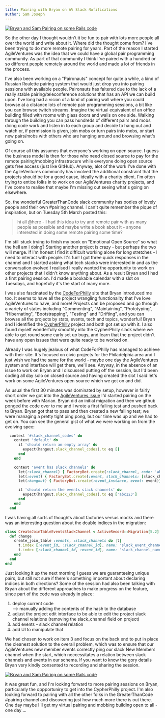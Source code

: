 ```yaml
---
title: Pairing with Bryan on AV Slack Nofifications
author: Sam Joseph
---
```


[![Bryan and Sam Pairing on some Rails code](https://img.youtube.com/vi/YcB4QR4XsqIM/0.jpg)](https://www.youtube.com/watch?v=cB4QR4XsqIM)

So the other day I thought wouldn't it be fun to pair with lots more people all over the world and write about it.  Where did the thought come from?  I've been trying to do more remote pairing for years.  Part of the reason I started AgileVentures was the idea that we could have a global pair programming community.  As part of that community I think I've paired with a hundred or so different people remotely around the world and made a lot of friends in the process.

I've also been working on a "Paironauts" concept for quite a while, a kind of Russian Roulette pairing system that would just drop you into pairing sessions with available people.  Paironauts has faltered due to the lack of a really stable pairing/teleconference solutions that has an API we can build upon.  I've long had a vision of a kind of pairing wall where you could browse at a distance lots of remote pair programming sessions, a bit like you can browse twitch streams.  Imagine the virtual equivalent of an office building filled with rooms with glass doors and walls on one side.  Walking through the building you can pass hundreds of different pairs and mobs doing code work and listen in to each group and decide to hang out and watch or, if permission is given, join mobs or turn pairs into mobs, or start new pairs/mobs with others who are hanging around and browsing what's going on.

Of course all this assumes that everyone's working on open source.  I guess the business model is then for those who need closed source to pay for the remote pairing/mobbing infrastrucure while everyone doing open source gets free access (just like GitHub).  Anyway, alot of the work I've done with the AgileVentures community has involved the additional constraint that the projects should be for a good cause, ideally with a charity client.  I'm often trying to entice folks in to work on our AgileVentures charity projects, and I've come to realise that maybe I'm missing out seeing what's going on elsewhere.

So, the wonderful GreaterThanCode slack community has oodles of lovely people and their own #pairing channel.  I can't quite remember the pique of inspiration, but on Tuesday 5th March posted this:

> hi all @here - I had this idea to try and remote pair with as many people as possible and maybe write a book about it - anyone interested in doing some remote pairing some time?

I'm still stuck trying to finish my book on "Emotional Open Source" so what the hell am I doing?  Starting another project is crazy - but perhaps the two will merge.  If I'm honest I find it difficult working alone for long stretches - I need to interact with people.  It's fun!  I got three quick responses in the channel and I started asking what tech stacks were interested in and as the conversation evolved I realised I really wanted the opportunity to work on other projects that I didn't know anything about.  As a result Bryan and I had a first pairing session.  I'd made a bookable calendar with a slot on Tuesdays, and hopefully it's the start of many more.

I was also fascinated by the [CodeForPhilly](https://codeforphilly.org/) site that Bryan introduced me too.  It seems to have all the project wrangling functionality that I've love AgileVentures to have, and more!  Projects can be proposed and go through a variety of states including "Commenting", "Maintaining", "Prototyping", "Hibernating", "Bootstrapping", "Testing" and "Drifting", and you can browse all the projects by stats, events, tech and topics, wonderful!  Bryan and I identified the [CypherPhilly](https://codeforphilly.org/projects/cypher_philly) project and both got set up with it.  I also found myself wonderfully smoothly into the CypherPhilly slack where we able to get round some early set up bugs, and learn that the project didn't have any open issues that were quite ready to be worked on.

Already I was hugely jealous of what CodeForPhilly has managed to achieve with their site.  It's focused on civic projects for the Philadelphia area and I just wish we had the same for the world - maybe one day the AgileVentures system and interface will get there, we'll see.  Anyway, in the absence of an issue to work on Bryan and I discussed putting off the session, but I'd been coding all day solo on closed source and having created the slot I said let's work on some AgileVentures open source which we got on and did.

As usual the first 30 minutes was dominated by setup, however in fairly short order we got into the [AgileVentures issue](https://github.com/AgileVentures/WebsiteOne/issues/2802) I'd started pairing on the week before with Marian.  Bryan did an initial migration and then we github ponged the code over to me and I wrote a first failing test and pushed back to Bryan.  Bryan got that to pass and then created a new failing test; we were managing a pretty tight ping pong, but our time was up and we had to get on.  You can see the general gist of what we were working on from the evolving spec:

```rb
  context '#slack_channel_codes' do
    context 'default' do
      it 'should return an empty array' do
        expect(hangout.slack_channel_codes).to eq []
      end
    end

    context 'event has slack channels' do
      let(:slack_channel) { FactoryBot.create(:slack_channel, code: 'abc123')}
      let(:event) { FactoryBot.create(:event, slack_channels: [slack_channel])}
      let(:hangout) { FactoryBot.create(:event_instance, event: event)}

      it 'should return the events slack channels' do
        expect(hangout.slack_channel_codes).to eq ['abc123']
      end
    end
  end
```

I was having all sorts of thoughts about factories versus mocks and there was an interesting question about the double indices in the migration:

```rb
class CreateJoinTableEventsSlackChannel < ActiveRecord::Migration[5.2]
  def change
    create_join_table :events, :slack_channels do |t|
      t.index [:event_id, :slack_channel_id], name: "slack_event_channel", unique: true
      t.index [:slack_channel_id, :event_id], name: "slack_channel_name_event", unique: true
    end
  end
end
```
Just looking it up the next morning I guess we are guaranteeing unique pairs, but still not sure if there's something important about declaring indices in both directions?  Some of the session had also been talking with Bryan about the different approaches to make progress on the feature, since part of the code was already in place:

1) deploy current code  
  --> manually adding the contents of the hash to the database  
2) adjust the project edit interface to be able to edit the project slack channel relations (removing the slack_channel field on project)  
3) add events - slack channel relation  
4) add UI to manipulate that  

We had chosen to work on item 3 and focus on the back end to put in place the cleanest solution to the overall problem, which was to ensure that our AgileVentures new member events correctly ping our slack New Members channel when the start, which neccessitates a relation between slack channels and events in our schema.  If you want to know the gory details Bryan very kindly consented to recording and sharing the session.

[![Bryan and Sam Pairing on some Rails code](https://img.youtube.com/vi/YcB4QR4XsqIM/0.jpg)](https://www.youtube.com/watch?v=cB4QR4XsqIM)

it was great fun, and I'm looking forward to more pairing sessions on Bryan, particularly the oppportuniry to get into the CypherPhilly project.  I'm also looking forward to pairing with all the other folks in the GreaterThanCode #pairing channel and discovering just how much more there is out there.   One day maybe I'll get my virtual pairing and mobbing building open to all - one day ...